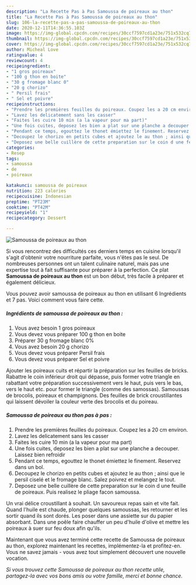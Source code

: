 ```yaml
---
description: "La Recette Pas à Pas Samoussa de poireaux au thon"
title: "La Recette Pas à Pas Samoussa de poireaux au thon"
slug: 106-la-recette-pas-a-pas-samoussa-de-poireaux-au-thon
date: 2020-12-11T14:36:55.103Z
image: https://img-global.cpcdn.com/recipes/30ccf7597cd1a23e/751x532cq70/samoussa-de-poireaux-au-thon-photo-principale-de-la-recette.jpg
thumbnail: https://img-global.cpcdn.com/recipes/30ccf7597cd1a23e/751x532cq70/samoussa-de-poireaux-au-thon-photo-principale-de-la-recette.jpg
cover: https://img-global.cpcdn.com/recipes/30ccf7597cd1a23e/751x532cq70/samoussa-de-poireaux-au-thon-photo-principale-de-la-recette.jpg
author: Micheal Love
ratingvalue: 4
reviewcount: 4
recipeingredient:
- "1 gros poireaux"
- "100 g thon en boite"
- "30 g fromage blanc 0"
- "20 g chorizo"
- " Persil frais"
- " Sel et poivre"
recipeinstructions:
- "Prendre les premières feuilles du poireaux. Coupez les a 20 cm environ."
- "Lavez les delicatement sans les casser"
- "Faites les cuire 10 min (a la vapeur pour ma part)"
- "Une fois cuites, deposez les bien a plat sur une planche a decouper. Laissez bien refroidir"
- "Pendant ce temps, egouttez le thonet émiettez le finement. Reservez dans un bol."
- "Decoupez le chorizo en petits cubes et ajoutez le au thon ; ainsi que le persil ciselé et le fromage blanc. Salez poivrez et melangez le tout."
- "Deposez une belle cuillère de cette preparation sur le coin d une feuille de poireaux. Puis realisez le pliage facon samoussa."
categories:
- Resep
tags:
- samoussa
- de
- poireaux

katakunci: samoussa de poireaux 
nutrition: 223 calories
recipecuisine: Indonesian
preptime: "PT23M"
cooktime: "PT42M"
recipeyield: "1"
recipecategory: Dessert

---
```



![Samoussa de poireaux au thon](https://img-global.cpcdn.com/recipes/30ccf7597cd1a23e/751x532cq70/samoussa-de-poireaux-au-thon-photo-principale-de-la-recette.jpg)

Si vous rencontrez des difficultés ces derniers temps en cuisine lorsqu'il s'agit d'obtenir votre nourriture parfaite, vous n'êtes pas le seul. De nombreuses personnes ont un talent culinaire naturel, mais pas une expertise tout à fait suffisante pour préparer à la perfection. Ce plat <strong> Samoussa de poireaux au thon </strong> est un bon début, très facile à préparer et également délicieux.

<!--inarticleads1-->

Vous pouvez avoir samoussa de poireaux au thon en utilisant 6 Ingrédients et 7 pas. Voici comment vous faire cette.

##### Ingrédients de samoussa de poireaux au thon :

1. Vous avez besoin 1 gros poireaux
1. Vous devez vous préparer 100 g thon en boite
1. Préparer 30 g fromage blanc 0%
1. Vous avez besoin 20 g chorizo
1. Vous devez vous préparer  Persil frais
1. Vous devez vous préparer  Sel et poivre


Ajouter les poireaux cuits et répartir la préparation sur les feuilles de bricks. Rabattre le coin inférieur droit qui dépasse, puis former votre triangle en rabattant votre préparation successivement vers le haut, puis vers le bas, vers le haut etc. pour former le triangle (comme des samossas). Samoussas de brocolis, poireaux et champignons. Des feuilles de brick croustillantes qui laissent dévoiler la couleur verte des brocolis et du poireau. 

<!--inarticleads2-->

##### Samoussa de poireaux au thon pas à pas :

1. Prendre les premières feuilles du poireaux. Coupez les a 20 cm environ.
1. Lavez les delicatement sans les casser
1. Faites les cuire 10 min (a la vapeur pour ma part)
1. Une fois cuites, deposez les bien a plat sur une planche a decouper. Laissez bien refroidir
1. Pendant ce temps, egouttez le thonet émiettez le finement. Reservez dans un bol.
1. Decoupez le chorizo en petits cubes et ajoutez le au thon ; ainsi que le persil ciselé et le fromage blanc. Salez poivrez et melangez le tout.
1. Deposez une belle cuillère de cette preparation sur le coin d une feuille de poireaux. Puis realisez le pliage facon samoussa.


Un vrai délice croustillant à souhait. Un savoureux repas sain et vite fait. Quand l&#39;huile est chaude, plonger quelques samoussas, les retourner et les sortir quand ils sont dorés. Les poser dans une assiette sur du papier absorbant. Dans une poêle faire chauffer un peu d&#39;huile d&#39;olive et mettre les poireaux à suer sur feu doux afin qu&#39;ils. 

<!--inarticleads1-->

<p>
Maintenant que vous avez terminé cette recette de Samoussa de poireaux au thon, explorez maintenant les recettes, implémentez-la et profitez-en. Vous ne savez jamais - vous avez tout simplement découvert une nouvelle vocation.
</p>

<p>
<i>Si vous trouvez cette Samoussa de poireaux au thon recette utile, partagez-la avec vos bons amis ou votre famille, merci et bonne chance.</i>
</p>
